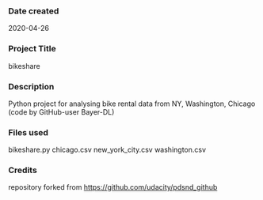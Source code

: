 ### Date created
2020-04-26

### Project Title
bikeshare

### Description
Python project for analysing bike rental data from NY, Washington, Chicago (code by GitHub-user Bayer-DL)

### Files used
bikeshare.py
chicago.csv
new_york_city.csv
washington.csv

### Credits
repository forked from https://github.com/udacity/pdsnd_github

